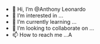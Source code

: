 - 👋 Hi, I’m @Anthony Leonardo
- 👀 I’m interested in ...
- 🌱 I’m currently learning ...
- 💞️ I’m looking to collaborate on ...
- 📫 How to reach me ...A

<!---
DarckYoung/DarckYoung is a ✨ special ✨ repository because its `README.md` (this file) appears on your GitHub profile.
You can click the Preview link to take a look at your changes.
--->
